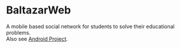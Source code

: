 # BaltazarWeb
A mobile based social network for students to solve their educational problems.<br/>
Also see [Android Project](http://github.com/aliaa/BaltazarAndroid).
